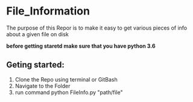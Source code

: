 # File_Information
The purpose of this Repor is to make it easy to get various pieces of info about a given file on disk

**before getting staretd make sure that you have python 3.6** 

## Geting started:
1. Clone the Repo using terminal or GitBash
2. Navigate to the Folder
3. run command python FileInfo.py "path/file" 
